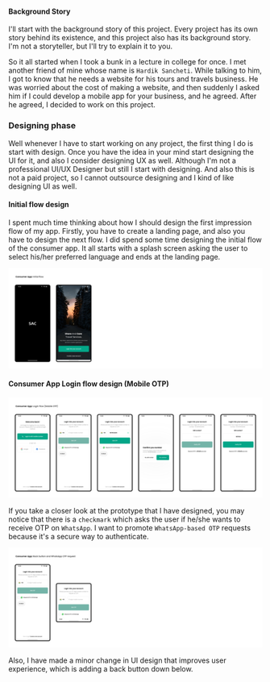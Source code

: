 #### Background Story
I'll start with the background story of this project. Every project has its own story behind its existence, and this 
project also has its background story. I'm not a storyteller, but I'll try to explain it to you.

So it all started when I took a bunk in a lecture in college for once. I met another friend of mine whose name is 
`Hardik Sancheti`. While talking to him, I got to know that he needs a website for his tours and travels business. 
He was worried about the cost of making a website, and then suddenly I asked him if I could develop a mobile app for 
your business, and he agreed. After he agreed, I decided to work on this project.


### Designing phase
Well whenever I have to start working on any project, the first thing I do is start with design. 
Once you have the idea in your mind start designing the UI for it, and also I consider designing UX as well.
Although I'm not a professional UI/UX Designer but still I start with designing. And also this is not a paid project, 
so I cannot outsource designing and I kind of like designing UI as well.

#### Initial flow design
I spent much time thinking about how I should design the first impression flow of my app. Firstly, you have to create a landing page, and also you have to design the next flow. I did spend some time designing the initial flow of the consumer app. It all starts with a splash screen asking the user to select his/her preferred language and ends at the landing page.

<img src="assets/consumer_app_initial_flow.svg">

#### Consumer App Login flow design (Mobile OTP)

<img src="assets/consumer_app_login_flow_mobile_otp.svg" alt="Login flow design">

If you take a closer look at the prototype that I have designed, you may notice that there is a `checkmark` which asks 
the user if he/she wants to receive OTP on `WhatsApp`. I want to promote `WhatsApp-based OTP` requests because it's a 
secure way to authenticate.


<img src="assets/consumer_app_back_button_and_whatsapp_otp.svg" alt="Back button and WhatsApp OTP request image">

Also, I have made a minor change in UI design that improves user experience, which is adding a back button down below.

